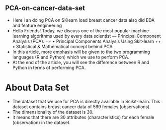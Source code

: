 ## PCA-on-cancer-data-set
+ Here i an doing PCA on SKlearn load breast cancer data also did EDA and feature engineering
+ Hello Friends! Today, we discuss one of the most popular machine learning algorithms used by every data scientist — Principal Component Analysis (PCA). 
++ •	Principal Components Analysis Using Skit-learn
++ •	Statistical & Mathematical concept behind PCA
+ In this article, more emphasis will be given to the two programming languages (R and Python) which we use to perform PCA. 
+ At the end of the article, you will see the difference between R and Python in terms of performing PCA.
# About Data Set
 *  The dataset that we use for PCA is directly available in Scikit-learn.  This dataset contains breast cancer data of 569 females (observations). 
 *  The dimensionality of the dataset is 30. 
 * It means that there are 30 attributes (characteristics) for each female (observation) in the dataset.
